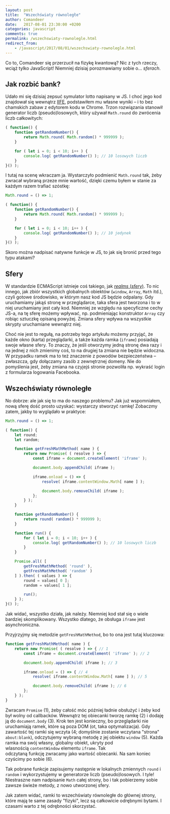 ```yaml
---
layout: post
title:  "Wszechświaty równoległe"
author: Comandeer
date:   2017-08-01 23:30:00 +0200
categories: javascript
comments: true
permalink: /wszechswiaty-rownolegle.html
redirect_from:
    - /javascript/2017/08/01/wszechswiaty-rownolegle.html
---
```


Co to, Comandeer się przerzucił na fizykę kwantową? Nic z tych rzeczy, wciąż tylko JavaScript! Niemniej dzisiaj porozmawiamy sobie o… <i>sferach</i>.

## Jak rozbić bank?

Udało mi się dzisiaj zepsuć symulator lotto napisany w JS. I choć jego kod znajdował się wewnątrz [IIFE](http://benalman.com/news/2010/11/immediately-invoked-function-expression/), podstawiłem mu własne wyniki – i to bez chamskich zabaw z edytorem kodu w Chrome. Trzon rozwiązania stanowił generator liczb (pseudo)losowych, który używał `Math.round` do zwrócenia liczb całkowitych:

```javascript
( function() {
	function getRandomNumber() {
		return Math.round( Math.random() * 999999 );
	}

	for ( let i = 0; i < 10; i++ ) {
		console.log( getRandomNumber() ); // 10 losowych liczb
	}
}() );
```

 I tutaj na scenę wkraczam ja. Wystarczyło podmienić `Math.round` tak, żeby zwracał wybraną przeze mnie wartość, dzięki czemu byłem w stanie za każdym razem trafiać szóstkę:

```javascript
Math.round = () => 1;

( function() {
	function getRandomNumber() {
		return Math.round( Math.random() * 999999 );
	}

	for ( let i = 0; i < 10; i++ ) {
		console.log( getRandomNumber() ); // 10 jedynek
	}
}() );
```

Skoro można nadpisać natywne funkcje w JS, to jak się bronić przed tego typu atakami?

## Sfery

W standardzie ECMAScript istnieje coś takiego, jak [<i lang="en">realms</i> (<i>sfery</i>)](http://www.ecma-international.org/ecma-262/8.0/#sec-code-realms). To nic innego, jak zbiór wszystkich globalnych obiektów (`window`, `Array`, `Math` itd.), czyli gotowe środowisko, w którym nasz kod JS będzie odpalany. Gdy uruchamiamy jakąś stronę w przeglądarce, taka sfera jest tworzona i to w niej uruchamiany jest cały kod. Niemniej ze względu na specyficzne cechy JS-a, na tę sferę możemy wpływać, np. podmieniając konstruktor `Array` czy robiąc sztuczkę opisaną powyżej. Zmiana sfery wpływa na wszystkie skrypty uruchamiane wewnątrz niej.

Choć nie jest to regułą, na potrzeby tego artykułu możemy przyjąć, że każde okno (karta) przeglądarki, a także każda ramka (`iframe`) posiadają swoje własne sfery. To znaczy, że jeśli otworzymy jedną stronę dwa razy i na jednej z nich zmienimy coś, to na drugiej ta zmiana nie będzie widoczna. W przypadku ramek ma to też znaczenie z powodów bezpieczeństwa – zwłaszcza, gdy dołączamy zasób z zewnętrznej domeny. Nie do pomyślenia jest, żeby zmiana na czyjejś stronie pozwoliła np. wykraść login z formularza logowania Facebooka.

## Wszechświaty równoległe

No dobrze: ale jak się to ma do naszego problemu? Jak już wspomniałem, nową sferę dość prosto uzyskać: wystarczy stworzyć ramkę! Zobaczmy zatem, jakby to wyglądało w praktyce:

```javascript
Math.round = () => 1;

( function() {
	let round;
	let random;

	function getFreshMathMethod( name ) {
		return new Promise( ( resolve ) => {
			const iframe = document.createElement( 'iframe' );

			document.body.appendChild( iframe );

			iframe.onload = () => {
				resolve( iframe.contentWindow.Math[ name ] );

				document.body.removeChild( iframe );
			};
		} );
	}

	function getRandomNumber() {
		return round( random() * 999999 );
	}

	function run() {
		for ( let i = 0; i < 10; i++ ) {
			console.log( getRandomNumber() ); // 10 losowych liczb
		}
	}

	Promise.all( [
		getFreshMathMethod( 'round' ),
		getFreshMathMethod( 'random' )
	] ).then( ( values ) => {
		round = values[ 0 ];
		random = values[ 1 ];

		run();
	} );
}() );
```

Jak widać, wszystko działa, jak należy. Niemniej kod stał się o wiele bardziej skomplikowany. Wszystko dlatego, że obsługa `iframe` jest asynchroniczna.

Przyjrzyjmy się metodzie `getFreshMathMethod`, bo to ona jest tutaj kluczowa:

```javascript
function getFreshMathMethod( name ) {
    return new Promise( ( resolve ) => { // 1
		const iframe = document.createElement( 'iframe' ); // 2

		document.body.appendChild( iframe ); // 3

		iframe.onload = () => { // 4
			resolve( iframe.contentWindow.Math[ name ] ); // 5

			document.body.removeChild( iframe ); // 6
		};
	} );
}
```

Zwracam `Promise` (1), żeby całość móc później ładnie obsłużyć i żeby kod był wolny od callbacków. Wewnątrz tej obiecanki tworzę ramkę (2) i dodaję ją do `document.body` (3). Krok ten jest konieczny, bo przeglądarki nie uruchamiają ramek, które są poza DOM (ot, taka optymalizacja). Gdy zawartość tej ramki się wczyta (4; domyślnie zostanie wczytana "strona" `about:blank`), odczytujemy wybraną metodę z jej obiektu `window` (5). Każda ramka ma swój własny, globalny obiekt, ukryty pod wlasnością `contentWindow` elementu `iframe`. Tak odczytaną funkcję zwracamy jako wartość obiecanki. Na sam koniec czyścimy po sobie (6).

Tak pobrane funkcje zapisujemy następnie w lokalnych zmiennych `round` i `random` i wykorzystujemy w generatorze liczb (pseudo)losowych. I tyle! Niestraszne nam nadpisanie `Math` całej strony, bo i tak pobierzemy sobie zawsze świeże metody, z nowo utworzonej sfery.

Jak zatem widać, ramki to wszechświaty równoległe do głównej strony, które mają te same zasady "fizyki", lecz są całkowicie odrębnymi bytami. I czasami warto z tej odrębności skorzystać.
